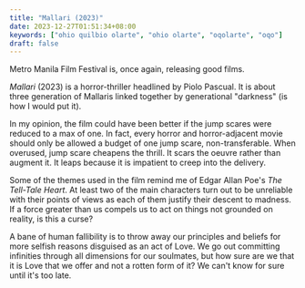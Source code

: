 ```yaml
---
title: "Mallari (2023)"
date: 2023-12-27T01:51:34+08:00
keywords: ["ohio quilbio olarte", "ohio olarte", "oqolarte", "oqo"]
draft: false
---
```

Metro Manila Film Festival is, once again, releasing good films.

*Mallari* (2023) is a horror-thriller headlined by Piolo Pascual.
It is about three generation of Mallaris linked together by generational
"darkness" (is how I would put it).

In my opinion, the film could have been better if the jump scares were
reduced to a max of one. In fact, every horror and horror-adjacent movie
should only be allowed a budget of one jump scare, non-transferable.
When overused, jump scare cheapens the thrill. It scars the oeuvre
rather than augment it. It leaps because it is impatient to creep into
the delivery.

Some of the themes used in the film remind me of Edgar Allan
Poe's *The Tell-Tale Heart*. At least two of the main characters turn
out to be unreliable with their points of views as each of them justify
their descent to madness. If a force greater than us compels us to act
on things not grounded on reality, is this a curse?

A bane of human fallibility is to throw away our principles and beliefs
for more selfish reasons disguised as an act of Love. We go out
committing infinities through all dimensions for our soulmates, but how
sure are we that it is Love that we offer and not a rotten form of
it? We can't know for sure until it's too late.
